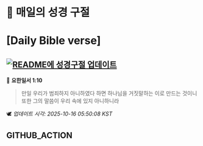 # 🙏 매일의 성경 구절
# [Daily Bible verse]
## [![README에 성경구절 업데이트](https://github.com/DONGSUKA/first_test/actions/workflows/update-readme-bible.yml/badge.svg)](https://github.com/DONGSUKA/first_test/actions/workflows/update-readme-bible.yml)
<!-- START_BIBLE_VERSE -->
📖 **요한일서 1:10**
> 만일 우리가 범죄하지 아니하였다 하면 하나님을 거짓말하는 이로 만드는 것이니 또한 그의 말씀이 우리 속에 있지 아니하니라

🕊️ _업데이트 시각: 2025-10-16 05:50:08 KST_
  <!-- END_BIBLE_VERSE -->
## GITHUB_ACTION
